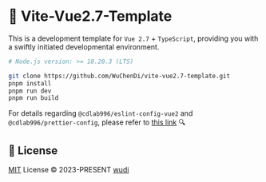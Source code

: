 # 🚀 Vite-Vue2.7-Template

This is a development template for `Vue 2.7` + `TypeScript`, providing you with a swiftly initiated developmental environment.

```sh
# Node.js version: >= 18.20.3 (LTS)

git clone https://github.com/WuChenDi/vite-vue2.7-template.git
pnpm install
pnpm run dev
pnpm run build
```

For details regarding `@cdlab996/eslint-config-vue2` and `@cdlab996/prettier-config`, please refer to [this link](https://github.com/WuChenDi/eslint-config-monorepo) 🔍

## 📜 License

[MIT](./LICENSE) License &copy; 2023-PRESENT [wudi](https://github.com/WuChenDi)
